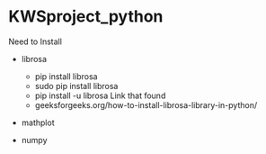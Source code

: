 # KWSproject_python

Need to Install

- librosa

    - pip install librosa 
    - sudo pip install librosa
    - pip install -u librosa
Link that found
    - geeksforgeeks.org/how-to-install-librosa-library-in-python/

- mathplot
- numpy

